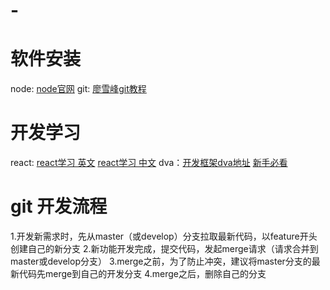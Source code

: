 # -
# 软件安装
node: [node官网](https://nodejs.org/en/)
git: [廖雪峰git教程](https://www.liaoxuefeng.com/wiki/0013739516305929606dd18361248578c67b8067c8c017b000)

# 开发学习
react: [react学习 英文](https://reactjs.org/docs/hello-world.html)
	   [react学习 中文](http://www.css88.com/react/docs/hello-world.html)
dva：[开发框架dva地址](https://github.com/dvajs/dva)
[新手必看](https://github.com/dvajs/dva-knowledgemap)

# git 开发流程
1.开发新需求时，先从master（或develop）分支拉取最新代码，以feature开头创建自己的新分支
2.新功能开发完成，提交代码，发起merge请求（请求合并到master或develop分支）
3.merge之前，为了防止冲突，建议将master分支的最新代码先merge到自己的开发分支
4.merge之后，删除自己的分支
